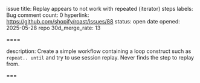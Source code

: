 issue title: Replay appears to not work with repeated (iterator) steps
labels: Bug
comment count: 0
hyperlink: https://github.com/shopify/roast/issues/88
status: open
date opened: 2025-05-28
repo 30d_merge_rate: 13

====

description:
Create a simple workflow containing a loop construct such as `repeat.. until` and try to use session replay. Never finds the step to replay from.

===
